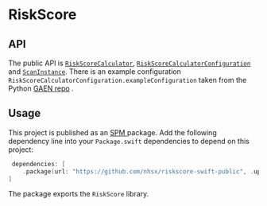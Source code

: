 # RiskScore

## API

The public API is [`RiskScoreCalculator`](Sources/RiskScore/RiskScoreCalculator.swift), [`RiskScoreCalculatorConfiguration`](Sources/RiskScore/RiskScoreCalculatorConfiguration.swift) and [`ScanInstance`](Sources/RiskScore/ScanInstance.swift). There is an example configuration `RiskScoreCalculatorConfiguration.exampleConfiguration` taken from the Python [GAEN repo](https://github.com/nhsx) .

## Usage

This project is published as an [SPM ](https://github.com/apple/swift-package-manager/blob/master/Documentation/Usage.md) package. Add the following dependency line into your `Package.swift` dependencies to depend on this project:

```swift
 dependencies: [
    .package(url: "https://github.com/nhsx/riskscore-swift-public", .upToNextMajor(from: "3.0.0"))
]
```

The package exports the `RiskScore` library.
